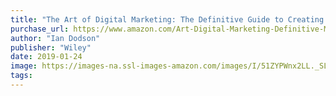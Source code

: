 ```yaml
---
title: "The Art of Digital Marketing: The Definitive Guide to Creating Strategic, Targeted, and Measurable Online Campaigns"
purchase_url: https://www.amazon.com/Art-Digital-Marketing-Definitive-Measurable/dp/1119265703?SubscriptionId=AKIAIVZLK2PABGQI2KAQ&tag=everrail-20&linkCode=xm2&camp=2025&creative=165953&creativeASIN=1119265703
author: "Ian Dodson"
publisher: "Wiley"
date: 2019-01-24
image: https://images-na.ssl-images-amazon.com/images/I/51ZYPWnx2LL._SL75_.jpg
tags:
---
```


